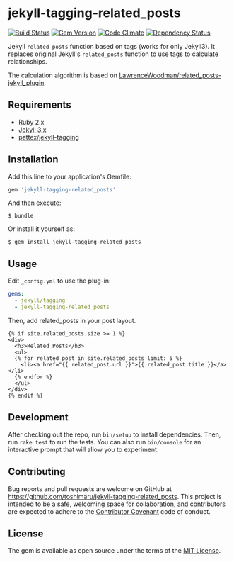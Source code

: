 # jekyll-tagging-related_posts

[![Build Status](https://travis-ci.org/toshimaru/jekyll-tagging-related_posts.svg?branch=master)](https://travis-ci.org/toshimaru/jekyll-tagging-related_posts)
[![Gem Version](https://badge.fury.io/rb/jekyll-tagging-related_posts.svg)](https://badge.fury.io/rb/jekyll-tagging-related_posts)
[![Code Climate](https://codeclimate.com/github/toshimaru/jekyll-tagging-related_posts/badges/gpa.svg)](https://codeclimate.com/github/toshimaru/jekyll-tagging-related_posts)
[![Dependency Status](https://gemnasium.com/toshimaru/jekyll-tagging-related_posts.svg)](https://gemnasium.com/toshimaru/jekyll-tagging-related_posts)

Jekyll `related_posts` function based on tags (works for only Jekyll3). It replaces original Jekyll's `related_posts` function to use tags to calculate relationships.

 The calculation algorithm is based on [LawrenceWoodman/related\_posts-jekyll\_plugin](https://github.com/LawrenceWoodman/related_posts-jekyll_plugin).

## Requirements
* Ruby 2.x
* [Jekyll 3.x](https://github.com/jekyll/jekyll)
* [pattex/jekyll-tagging](https://github.com/pattex/jekyll-tagging)

## Installation

Add this line to your application's Gemfile:

```ruby
gem 'jekyll-tagging-related_posts'
```

And then execute:

    $ bundle

Or install it yourself as:

    $ gem install jekyll-tagging-related_posts

## Usage

Edit `_config.yml` to use the plug-in:

```yml
gems:
  - jekyll/tagging
  - jekyll-tagging-related_posts
```

Then, add related_posts in your post layout.

```liquid
{% if site.related_posts.size >= 1 %}
<div>
  <h3>Related Posts</h3>
  <ul>
  {% for related_post in site.related_posts limit: 5 %}
    <li><a href="{{ related_post.url }}">{{ related_post.title }}</a></li>
  {% endfor %}
  </ul>
</div>
{% endif %}
```

## Development

After checking out the repo, run `bin/setup` to install dependencies. Then, run `rake test` to run the tests. You can also run `bin/console` for an interactive prompt that will allow you to experiment.

## Contributing

Bug reports and pull requests are welcome on GitHub at https://github.com/toshimaru/jekyll-tagging-related_posts. This project is intended to be a safe, welcoming space for collaboration, and contributors are expected to adhere to the [Contributor Covenant](contributor-covenant.org) code of conduct.

## License

The gem is available as open source under the terms of the [MIT License](http://opensource.org/licenses/MIT).
